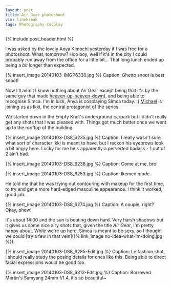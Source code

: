 ```yaml
---
layout: post
title: Air Gear photoshoot
vim: linebreak
tags: Photography Cosplay
---
```


{% include post_header.html %}

I was asked by the lovely [Anya Kimochi](https://www.facebook.com/AnyaKimochi) yesterday if I was free for a photoshoot. What, tomorrow? Hoo boy, well if it's in the city I could probably run away from the office for a little bit... That long lunch ended up being a *bit* longer than expected.

{% insert_image 20140103-IMGP6330.jpg %}
Caption: Ghetto snoot is best snoot!

Now I'll admit I know nothing about Air Gear except being that it's by the same guy that made [heaven-up-heaven-down](http://en.wikipedia.org/wiki/Tenjho_Tenge)), and being able to recognise Simca. I'm in luck, Anya is cosplaying Simca today. :) [Michael](https://www.facebook.com/myuki3) is joining us as Ikki, the central protagonist of the series.

We started down in the Empty Knot's underground carpark but I didn't really get any shots that I was pleased with. Things got much better once we went up to the rooftop of the building.

{% insert_image 20140103-DS8_6235.jpg %}
Caption: I really wasn't sure what sort of character Ikki is meant to have, but I reckon his eyebrows look a bit angry here. Lucky for me he's apparently a perverted badass - 1 out of 2 ain't bad.

{% insert_image 20140103-DS8_6238.jpg %}
Caption: Come at me, bro!

{% insert_image 20140103-DS8_6253.jpg %}
Caption: Ikemen mode.

He told me that he was trying out contouring with makeup for the first time, to try and get a more hard-edged masculine appearance. I think it worked, good job.

{% insert_image 20140103-DS8_6274.jpg %}
Caption: A couple, right? Okay, phew!

It's about 14:00 and the sun is beating down hard. Very harsh shadows but it gives us some nice airy shots that, given the title *Air Gear*, I'm pretty happy about. While we're up here, Simca is meant to be sexy, so I thought we could [try a few in that vein]({% link_image no-idea-what-im-doing.jpg %}).

{% insert_image 20140103-DS8_6285-Edit.jpg %}
Caption: Le fashion shot, I should really study the posing details for ones like this. Being able to direct facial expressions would be good too.

{% insert_image 20140103-DS8_6313-Edit.jpg %}
Caption: Borrowed Martin's Samyang 24mm f/1.4, it's so beautiful~
